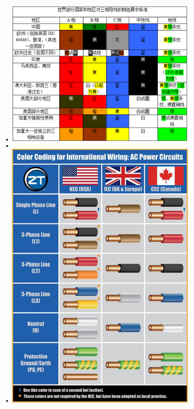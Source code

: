 - ![image.png](../assets/image_1694069127663_0.png)
-
- ![image.png](../assets/image_1723087703781_0.png)
